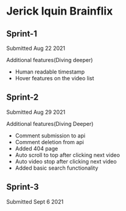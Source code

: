 # Jerick Iquin Brainflix

## Sprint-1
Submitted Aug 22 2021

Additional features(Diving deeper)
- Human readable timestamp
- Hover features on the video list

## Sprint-2
Submitted Aug 29 2021

Additional features(Diving Deeper)
- Comment submission to api
- Comment deletion from api
- Added 404 page
- Auto scroll to top after clicking next video
- Auto video stop after clicking next video
- Added basic search functionality

## Sprint-3
Submitted Sept 6 2021